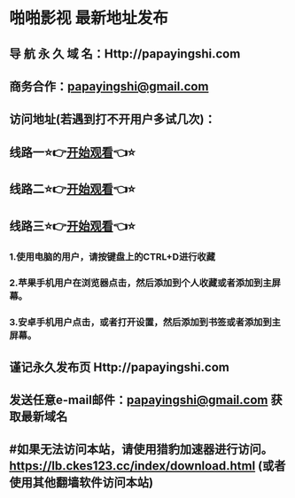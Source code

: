 啪啪影视 最新地址发布
===
导 航 永 久 域 名：Http://papayingshi.com
-------
商务合作：papayingshi@gmail.com
-------
访问地址(若遇到打不开用户多试几次)：
-------
 线路一⭐️👉[开始观看](http://ppys2.xyz)👈⭐️
-------
 线路二⭐️👉[开始观看](http://ppys2.xyz)👈⭐️
-------
 线路三⭐️👉[开始观看](http://ppys2.xyz)👈⭐️
-------
### 1.使用电脑的用户，请按键盘上的CTRL+D进行收藏
### 2.苹果手机用户在浏览器点击，然后添加到个人收藏或者添加到主屏幕。
### 3.安卓手机用户点击，或者打开设置，然后添加到书签或者添加到主屏幕。
## 谨记永久发布页 Http://papayingshi.com
发送任意e-mail邮件：papayingshi@gmail.com 获取最新域名
-------
#如果无法访问本站，请使用猎豹加速器进行访问。https://lb.ckes123.cc/index/download.html (或者使用其他翻墙软件访问本站)
-------
